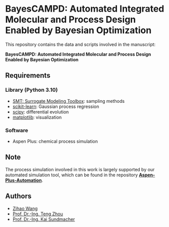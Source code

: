 # BayesCAMPD: Automated Integrated Molecular and Process Design Enabled by Bayesian Optimization

This repository contains the data and scripts involved in the manuscript:

**BayesCAMPD: Automated Integrated Molecular and Process Design Enabled by Bayesian Optimization**

## Requirements 
### Library (Python 3.10)
* [SMT: Surrogate Modeling Toolbox](https://smt.readthedocs.io/en/stable/): sampling methods
* [scikit-learn](https://scikit-learn.org/stable/): Gaussian process regression
* [scipy](https://pymoo.org/): differential evolution 
* [matplotlib](https://matplotlib.org/): visualization

### Software
* Aspen Plus: chemical process simulation

## Note
The process simulation involved in this work is largely supported by our automated simulation tool, which can be found in the repository [**Aspen-Plus-Automation**](https://github.com/zwang1995/Aspen-Plus-Automation).  

## Authors
* [Zihao Wang](https://zwang1995.github.io/)
* [Prof. Dr.-Ing. Teng Zhou](https://facultyprofiles.hkust-gz.edu.cn/faculty-personal-page/ZHOU-Teng/tengzhou)
* [Prof. Dr.-Ing. Kai Sundmacher](https://www.mpi-magdeburg.mpg.de/person/24754/16345)
